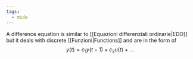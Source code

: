 ```yaml
---
tags:
  - mida
---
```

A difference equation is similar to [[Equazioni differenziali ordinarie|EDO]] but it deals with discrete [[Funzioni|Functions]] and are in the form of
$$
y(t) = c_{1}y(t-1) + c_{2}u(t) + \dots
$$
